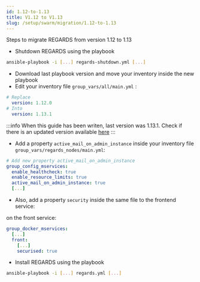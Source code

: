 ```yaml
---
id: 1.12-to-1.13
title: V1.12 to V1.13
slug: /setup/swarm/migration/1.12-to-1.13
---
```


Steps to migrate REGARDS from version 1.12 to 1.13

- Shutdown REGARDS using the playbook
```bash
ansible-playbook -i [...] regards-shutdown.yml [...]
```
- Download last playbook version and move your inventory inside the new playbook
- Edit your inventory file `group_vars/all/main.yml` :
```yaml
# Replace 
  version: 1.12.0
# Into 
  version: 1.13.1
```

:::info
When this guide has been writen, last version was 1.13.1. Check if there is an updated version available [here](https://github.com/orgs/RegardsOss/packages/container/package/rs-authentication)
:::

- Add a property `active_mail_on_admin_instance` inside your inventory file `group_vars/regards_nodes/main.yml`:

```yaml
# Add new property active_mail_on_admin_instance
group_config_mservices:
  enable_healthcheck: true
  enable_resource_limits: true
  active_mail_on_admin_instance: true
  [...]
```

- Also, add a property `security` inside the same file to the frontend service:

 on the front service:
```yaml
group_docker_mservices:
  [...]
  front:
    [...]
    securised: true
```

- Install REGARDS using the playbook
```bash
ansible-playbook -i [...] regards.yml [...]
```
